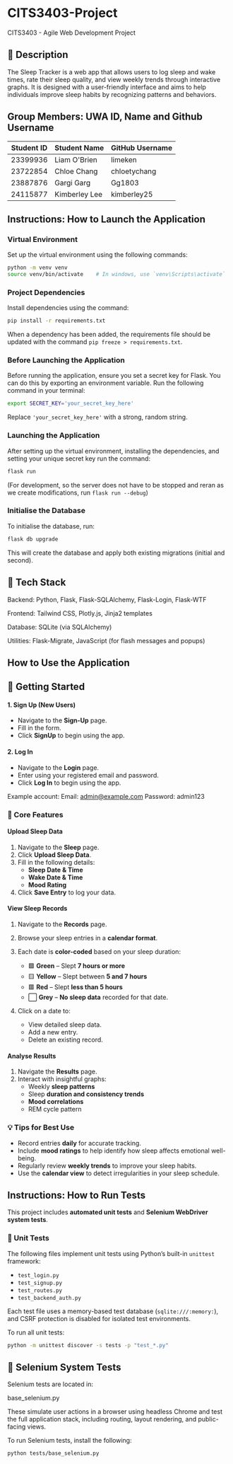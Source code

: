 # CITS3403-Project

CITS3403 - Agile Web Development Project

## 📝 Description

The Sleep Tracker is a web app that allows users to log sleep and wake times, rate their sleep quality, and view weekly trends through interactive graphs. It is designed with a user-friendly interface and aims to help individuals improve sleep habits by recognizing patterns and behaviors.

## Group Members: UWA ID, Name and Github Username

| Student ID | Student Name     | GitHub Username |
|------------|------------------|-----------------|
| 23399936   | Liam O'Brien     | limeken         |
| 23722854   | Chloe Chang      | chloetychang    |
| 23887876   | Gargi Garg       | Gg1803          |
| 24115877   | Kimberley Lee    | kimberley25     |

## Instructions: How to Launch the Application

### Virtual Environment

Set up the virtual environment using the following commands:

```bash
python -m venv venv
source venv/bin/activate    # In windows, use `venv\Scripts\activate`
```

### Project Dependencies

Install dependencies using the command:

```bash
pip install -r requirements.txt
```

When a dependency has been added, the requirements file should be updated with the command `pip freeze > requirements.txt`.

### Before Launching the Application

Before running the application, ensure you set a secret key for Flask. You can do this by exporting an environment variable. Run the following command in your terminal:

```bash
export SECRET_KEY='your_secret_key_here'
```

Replace `'your_secret_key_here'` with a strong, random string.

### Launching the Application

After setting up the virtual environment, installing the dependencies, and setting your unique secret key run the command:

```bash
flask run
```

(For development, so the server does not have to be stopped and reran as we create modifications, run `flask run --debug`)

### Initialise the Database

To initialise the database, run:

```bash
flask db upgrade
```

This will create the database and apply both existing migrations (initial and second).

## 🧰 Tech Stack

Backend: Python, Flask, Flask-SQLAlchemy, Flask-Login, Flask-WTF

Frontend: Tailwind CSS, Plotly.js, Jinja2 templates

Database: SQLite (via SQLAlchemy)

Utilities: Flask-Migrate, JavaScript (for flash messages and popups)

## How to Use the Application

## 🚀 Getting Started

#### 1. __Sign Up (New Users)__

- Navigate to the __Sign-Up__ page.
- Fill in the form.
- Click __SignUp__ to begin using the app.

#### 2. __Log In__

- Navigate to the __Login__ page.
- Enter using your registered email and password.
- Click __Log In__ to begin using the app.

Example account:
Email: <admin@example.com>
Password: admin123

### 🌙 Core Features

#### Upload Sleep Data

1. Navigate to the __Sleep__ page.
2. Click __Upload Sleep Data__.
3. Fill in the following details:
   - __Sleep Date & Time__
   - __Wake Date & Time__
   - __Mood Rating__
4. Click __Save Entry__ to log your data.

#### View Sleep Records

1. Navigate to the __Records__ page.
2. Browse your sleep entries in a __calendar format__.
3. Each date is __color-coded__ based on your sleep duration:

   - 🟩 __Green__ – Slept __7 hours or more__
   - 🟨 __Yellow__ – Slept between __5 and 7 hours__
   - 🟥 __Red__ – Slept __less than 5 hours__
   - ⬜ __Grey__ – __No sleep data__ recorded for that date.

4. Click on a date to:
   - View detailed sleep data.
   - Add a new entry.
   - Delete an existing record.

#### Analyse Results

1. Navigate the __Results__ page.
2. Interact with insightful graphs:
   - Weekly __sleep patterns__
   - Sleep __duration and consistency trends__
   - __Mood correlations__
   - REM cycle pattern

### 💡 Tips for Best Use

- Record entries __daily__ for accurate tracking.
- Include __mood ratings__ to help identify how sleep affects emotional well-being.
- Regularly review __weekly trends__ to improve your sleep habits.
- Use the __calendar view__ to detect irregularities in your sleep schedule.

## Instructions: How to Run Tests

This project includes __automated unit tests__ and __Selenium WebDriver system tests__.

### 🔹 Unit Tests

The following files implement unit tests using Python’s built-in `unittest` framework:

- `test_login.py`
- `test_signup.py`
- `test_routes.py`
- `test_backend_auth.py`

Each test file uses a memory-based test database (`sqlite:///:memory:`), and CSRF protection is disabled for isolated test environments.

To run all unit tests:

```bash
python -m unittest discover -s tests -p "test_*.py"
```

## 🔹 Selenium System Tests

Selenium tests are located in:

base_selenium.py

These simulate user actions in a browser using headless Chrome and test the full application stack, including routing, layout rendering, and public-facing views.

To run Selenium tests, install the following:

```bash
python tests/base_selenium.py
```
